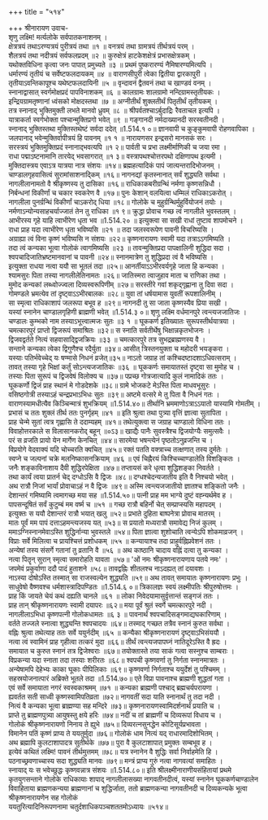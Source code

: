 +++
title = "५१४"

+++
श्रीनारायण उवाच-  
शृणु लक्ष्मि! मर्त्यलोके सर्वपातकनाशनम् ।  
क्षेत्रत्रयं तथाऽरण्यत्रयं पुरीत्रयं तथा ॥१ ॥
वनत्रयं तथा ग्रामत्रयं तीर्थत्रयं परम् ।  
शैलत्रयं तथा नदीत्रयं सर्वफलप्रदम् ॥२ ॥
कुरुक्षेत्रं हाटकेशक्षेत्रं प्रभासक्षेत्रकम् ।  
यथोक्तविधिना कृत्वा जनः पापात् प्रमुच्यते ॥३ ॥
प्रथमं पुष्करारण्यं नैमिषारण्यमित्यपि ।  
धर्मारण्यं तृतीयं च सर्वेष्टफलदायकम् ॥४ ॥
वाराणसीपुरी त्वेका द्वितीया द्वारकापुरी ।  
तृतीयाऽवन्तिकापूश्च यथेष्टफलदायिनी ॥५ ॥
वृन्दावनं द्वैतवनं तथा च खाण्डवं वनम् ।  
स्नानाद्वासात् स्वर्गमोक्षप्रदं पापविनाशकम् ॥६ ॥
कालग्रामः शालग्रामो नन्दिग्रामस्तृतीयकः ।  
इन्द्रियग्रामतृष्णानां ध्वंसको मोक्षदस्तथा ॥७ ॥
अग्नीतीर्थं शुक्लतीर्थं पितृतीर्थं तृतीयकम् ।  
तत्र स्नानाद् भुक्तिमुक्ती लभते मानवो ध्रुवम् ॥८ ॥
श्रीपर्वतश्चाऽर्बुदाद्रिः रैवताचल इत्यपि ।  
यात्राकर्ता स्वर्गभोक्ता पश्चान्मुक्तिप्रगो भवेत् ॥९ ॥
गङ्गानदी नर्मदाख्यानदी सरस्वतीनदी ।  
स्नानाद् भुक्तिस्तथा मुक्तिस्तथेष्टं सर्वदा ददेत् ॥1.514.१ ०॥
ज्ञानवापी च कुङ्कुमवापी रोहणवापिका ।  
जलपानाद् भवेन्मुक्तिर्वापीत्रयं हि पावनम् ॥१ १ ॥
नारायणसर इन्द्रसरो मानसकं सरः ।  
सरस्त्रयं भुक्तिमुक्तिप्रदं स्नानाद्भवत्यपि ॥१ २॥
पार्वती च प्रभा लक्ष्मीर्माणिकी च जया रमा ।  
राधा पद्माऽष्टनामानि तारयेद् भवसागरात् ॥१ ३॥
वस्त्रापथश्चोत्तरपथो दक्षिणापथ इत्यमी ।  
मुक्तिदास्त्रय एवाऽत्र यात्रया नात्र संशयः ॥१४॥
ब्रह्महत्यादिकं पापं जात्यन्तरादिभोजनम् ।  
चाण्डालगृहवासित्वं सुरामांसाशनाद्किम् ॥१६॥
नागनद्यां कृतस्नानात् सर्वं शुद्ध्यति सर्वथा ।  
नागलीलानामतो वै श्रीकृष्णस्य तु दासिका ॥१६॥
राधिकाकबरीग्रन्थिं नर्मणा कृष्णसन्निधौ ।  
निर्बन्धनां विकीर्णां च चकार स्वकरेण वै ॥१७॥
पुनः केशान् वलयित्वा धम्मिलं राधिकाऽकरोत् ।  
नागलीला पुनर्ग्रन्थिं विकीर्णां चाऽकरोद् धिया ॥१८॥
गोलोके च मुहुर्ग्रन्थिर्मुहुर्वियोजनं तयोः ।  
नर्मणाऽन्योन्यसाहचर्याज्जातं तेन तु राधिका ॥१ ९॥
क्रुद्धा प्रोवाच गच्छ त्वं नागलीले भुवस्तलम् ।  
आभीरस्य गृहे याहि त्वाभीरेण धृता भव ॥1.514.२० ॥
इत्युक्त्वा सा सखी राधां तुष्टाव शापमोचने ।  
राधा प्राह यदा त्वाभीरेण धृता भविष्यसि ॥२१ ॥
तदा जलस्वरूपेण पावनी विचरिष्यसि ।  
अग्राह्या त्वं विना कृष्णं भविष्यसि न संशयः ॥२२॥
कृष्णनारायणः स्वामी यदा तत्राऽऽगमिष्यति ।  
तदा त्वं कन्यका भूत्वा गोलोकं त्वागमिष्यसि ॥२३ ॥
तावन्मुक्तिप्रदा पापक्षालिनी शुद्धिदा सदा ।  
श्वपचादिजातिभ्रष्टमानवानां च पावनी ॥२४॥
स्नानमात्रेण तु शुद्धिप्रदा त्वं वै भविष्यसि ।  
इत्युक्ता राधया नत्वा ययौ सा भूतलं तदा ॥२५॥
आनर्तीयाऽऽभीरवर्यगृहे जाता हि कन्यका ।  
श्यामसुरः पिता तस्या नागलीलेतिनामतः ॥२६॥
जातिस्मरा त्वाजुहाव माता च राणिका तथा ।  
मुमोद कन्यकां लब्ध्वोज्ज्वला दिव्यस्वरूपिणीम् ॥२७॥
सरस्तीरे गवां शकृद्गृह्णाना तु दिवा सदा ।  
गोमण्डले भ्रमत्येव तां दृष्ट्वाऽऽभीरबालकः ॥२८॥
युवा तां धर्षयामास युवतीं रूपशालिनीम् ।  
सा स्मृत्वा राधिकाशापं जलरूपा बभूव ह ॥२९॥
नागनदी तु सा जाता कृष्णस्यैव प्रिया सखी ।  
यस्यां स्नानेन चाण्डालगृहिणी ब्राह्मणी भवेत् ॥1.514.३ ०॥
शृणु लक्ष्मि वर्धमानपुरे त्वन्त्यजजातिजः ।  
चण्डालः कुम्भको नाम तस्याऽभूत्त्वात्मजः सुतः ॥३ १ ॥
घूककर्ण इतिख्यातः सुरूपस्तीर्थयात्रया ।  
चमत्कारपुरं प्राप्तो द्विजरूपं समाश्रितः ॥३२॥
स स्नाति सर्वतीर्थेषु भिक्षान्नकृतभोजनः ।  
द्विजवद्वर्तते नित्यं सहवासाद्द्विजक्रियः ॥३३ ॥
चमत्कारपुरे तत्र सुभद्रब्राह्मणस्य वै ।  
सन्ताने कन्यका त्वेका द्विगुणैश्च रदैर्युता ॥३४॥
आसीत् त्रिस्तनयुक्ता च महोदरी भयङ्करा ।  
यस्याः पतिर्भवेच्चेद् यः षण्मासे निधनं व्रजेत्॥३५॥
नाऽतो जग्राह तां कश्चिदष्टादशाऽधिवत्सराम् ।  
तावत् तस्या गृहे भिक्षां कर्तुं सोऽन्त्यजजातिकः ॥३६ ॥
घूककर्णः समायातस्तं दृष्ट्वा सा मुमोह च ।  
तस्याः पिता सुरूपं च द्विजवेषं विलोक्य च ॥३७॥
पप्रच्छ गोत्रजात्यादि कुलं नामादिकं ततः ।  
घूककर्णो द्विजं प्राह स्थानं मे गोडदेशके ॥३८॥
ग्रामे भोजकटे मेऽस्ति पिता माधवभूसुरः ।  
वसिष्ठगोत्री तस्याऽहं चन्द्रप्रभाऽभिधः सुतः ॥३९॥
अष्टमे वत्सरे मे तु पिता वै निधनं गतः ।  
वाराणस्यामधीत्यैव किञ्चिन्मात्रं शुभक्रियम् ॥1.514.४०॥
तीर्थानि भ्रममाणोऽत्राऽऽयातो यास्यामि गोमतीम् ।  
प्रभासं च ततः शुक्लं तीर्थ ततः पुनर्गृहम् ॥४१ ॥
इति श्रुत्वा तथा पुत्र्या वृत्तिं ज्ञात्वा सुतापिता ।  
प्राह चेन्मे सुतां त्वत्र गृह्णासि ते ददाम्यहम् ॥४१॥
तथेत्युक्त्वा स जग्राह चाण्डालो विधिना ततः ।  
विवाहोत्तरकाले स विलासानकरोद् बहून् ॥०ऽ३॥
खाद्यैः पानैः सुवस्त्रैश्च द्विजयोग्यैः समुत्सवैः ।  
परं स व्रजति प्रायो येन मार्गेण केनचित् ॥४४॥
सारमेया भषन्त्येनं पृष्ठतोऽनुव्रजन्ति च ।  
विप्रयोगे वेदवाक्यं यदि चोच्चरति क्वचित् ॥४५॥
रक्तं पतति वक्त्राच्च तत्क्षणात् तस्य दुर्मतेः ।  
स्वप्ने च जल्पनां चक्रे मलनिष्कासनक्रियाम् ॥४६ ॥
एवं चिह्नैरयं किश्चिच्चाण्डालेति विशङ्कितः ।  
जनैः शङ्काविनाशाय दैवी शुद्धिरपेक्षिता ॥४७॥
तप्तायसं करे धृत्वा शुद्धिशङ्का निवर्तते ।  
तथा कार्यं त्वया प्रातर्न चेद् दग्धोऽसि वै द्विजः ॥४८॥
दग्धश्चेदन्यजातीय इति वै निश्चयो भवेत् ।  
अथ रात्रौ निजां भार्यां प्रोवाचाऽहं न वै द्विजः ॥४९॥
अस्मि त्वन्त्यजजातीयो ज्ञातश्च शङ्कितो जनैः ।  
देशान्तरं गमिष्यामि त्वमागच्छ मया सह ॥1.514.५०॥
पत्नी प्राह मम भाग्ये दुष्टं वह्न्यर्थमेव ह ।  
पापसन्दूषितं सर्वं कुटुम्बं मम वर्ष्म च ॥५१ ॥
गच्छ रात्रौ बहिर्नो चेत् सम्प्राप्स्यसि महापदम् ।  
इत्युक्तः स ययौ देशान्तरं रात्रौ भयात् खलु ॥५२॥
प्रभाते दुहिता बाष्पनेत्रा प्रोवाच मातरम् ।  
मातः पूर्वं मम पापं दत्ताऽहमन्त्यजस्य यत् ॥५३॥
स प्रयातो मध्यरात्रौ समावेद्य निजं कुलम् ।  
ममाऽग्निस्नानमेवाऽस्ति शुद्धिर्नान्या भुवस्तले ॥५४॥
पिता ज्ञात्वा शुशोचाति त्वन्येऽपि शोकमाव्रजन् ।  
विप्राः सर्वे मिलित्वा च प्रायश्चित्तं प्रशोधकम् ॥५५ ॥
कन्यायाश्च तदा प्राहुर्वह्निप्रवेशनं ततः ।  
अन्येषां तस्य संसर्गे गतानां तु व्रतानि वै ॥५६ ॥
अथ काष्ठानि चादाय वह्निं दत्वा तु कन्यका ।  
नत्वा पितॄन् सुरान् स्मृत्वा समारोहति यावता ॥५७॥
'ओं नमः श्रीकृष्णनारायणाय पतये नमः' ।  
जपमेवं प्रकुर्वाणा ददौ पादं हुताशने ॥५८॥
तावद्वह्निः शीतलश्च नाऽदह्यत् तां दयावशः ।  
नाऽस्या दोषोऽस्ति तस्मात् सा राजस्वल्येन शुद्ध्यति ॥५९॥
अथ तावत् समायातः कृष्णनारायणः प्रभुः ।  
साधुवेषो वैष्णवश्च धर्मशास्त्रादिपण्डितः ॥1.514.६ ०॥
त्रिकालज्ञः स्वयं लक्ष्मीपतिः श्रीपुरुषोत्तमः ।  
प्राह किं जायते चेयं कथं दह्यति चानले ॥६१ ॥
लोका निवेदयामासुर्वृत्तान्तं सङ्गजं ततः ।  
प्राह तान् श्रीकृष्णनारायणः स्वामी दयापरः ॥६२॥
मया पूर्वं श्रुतं स्वर्गे चमत्कारपुरे नदी ।  
नागलीलाऽभिधा कृष्णपत्नी गोलोकधामतः ॥६ ३ ॥
पावनार्थं श्वपचादिसङ्गमाद्यघकारिणाम् ।  
वर्तते तज्जले स्नात्वा शुद्ध्यन्ति श्वपचादयः ॥६४॥
तस्माद् गच्छत तत्रैव स्नानं कुरुत सर्वथा ।  
वह्निः श्रुत्वा तथेत्याह ततः सर्वे ययुर्नदीम् ॥६५ ॥
कन्यैका श्रीकृष्णनारायणं दृष्ट्वाऽभिसंययौ ।  
नत्वा त्वं स्वामिनं प्राह गृहीत्वा तत्करं मुदा ॥६६॥
तीर्थं त्वन्त्यजपापघ्नं नातिदूरेऽस्ति वै ह्रदः ।  
समायात च कुरुत स्नानं तत्र द्विजेश्वराः ॥६७॥
तयोक्तास्ते तया साकं गत्वा सस्नुश्च साम्बराः ।  
विप्रकन्या यदा स्नाता तदा तस्याः शरीरतः ॥६८॥
श्वपची कृष्णवर्णा तु निर्गता स्नानमात्रतः ।  
अन्येषामपि देहेभ्यः काका घूकाः पीपिलिकाः ॥६९॥
कृष्णवर्णा निर्गताश्च ययुर्देशं तु पश्चिमम् ।  
सहस्रयोजनात्पारं अब्रिक्ते भूतले तदा ॥1.514.७०॥
एते विप्रा पावनाश्च ब्राह्मणी शुद्धतां गता ।  
एवं सर्वे समायाता नगरं स्वस्वकाश्रमम् ॥७१ ॥
कन्यका ब्राह्मणी पश्चाद् ब्रह्मचर्यपरायणा ।  
ह्यवर्तत सती साध्वी कृष्णस्वामिपतिव्रता ॥७२॥
नागवतीं सदा याति स्नानार्थं तु तदा नदी ।  
नित्यं वै कन्यका भूत्वा ब्राह्मण्या सह मन्दिरे ॥७३॥
कृष्णनारायणस्वामिदर्शनार्थं प्रयाति च ।  
प्राप्ते तु ब्राह्मणपुत्र्या आयुषस्तु क्षये हरिः ॥७४॥
नदीं च तां ब्राह्मणीं च दिव्यरूपां विधाय च ।  
गोलोकं श्रीकृष्णनारायणो निनाय ते ह्युभे ॥७५॥
दिव्यरत्नसुनद्धेन कोटिसूर्यप्रभावता ।  
विमानेन पतिं कृष्णं प्राप्य ते ययतुर्मुदा ॥७६॥
गोलोकं धाम नित्यं यद् राधारमादिशोभितम् ।  
अथ ब्रह्मापि कुलटाशापादत्र सुतीर्थके ॥७७॥
पुरा वै कुलटाशापात् प्रमुक्तः सम्बभूव ह ।  
इत्येवं कथितं लक्ष्मि! पावनं तीर्थमुत्तमम् ॥७८॥
यत्र स्नानेन वै शुद्धिः सर्वा निर्वाहमेति हि ।  
पठनाच्छ्रवणाच्चास्य सदा शुद्ध्यति मानवः ॥७९॥
मन्त्रं प्राप्य गुरुं नत्वा नागवत्यां समाहितः ।  
स्नायाद् यः स भवेच्छुद्धः कृष्णवन्नात्र संशयः ॥1.514.८०॥
इति श्रीलक्ष्मीनाराणीयसंहितायां प्रथमे कृतयुगसन्ताने गोलोके राधिकायाः शापाद् नागलीलासख्या नागवतीनदीत्वं, यस्यां स्नानेन घूककर्णचाण्डालेन विवाहिताया ब्राह्मणकन्यया ब्राह्मणानां च शुद्धिर्जाता, ततो ब्राह्मणकन्या नागवतीनदी च दिव्यकन्यके भूत्वा श्रीकृष्णनारायणेन सह गोलोकं  
ययतुरित्यादिनिरूपणनामा चतुर्दशाधिकपञ्चशततमोऽध्यायः ॥५१४॥
    
